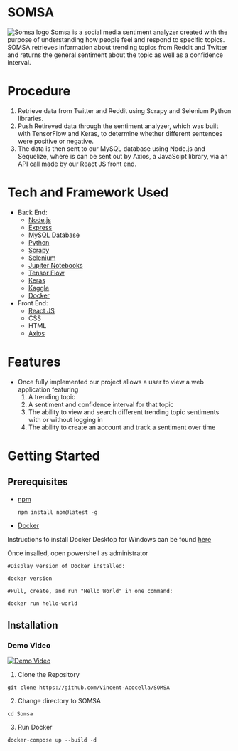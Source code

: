 # SOMSA
![Somsa logo](https://cdn.discordapp.com/attachments/733447389393977406/780950213497847869/Account.jpg)
Somsa is a social media sentiment analyzer created with the purpose of understanding how people feel and respond to specific topics. SOMSA  retrieves information about trending topics from Reddit and Twitter and returns the general sentiment about the topic as well as a confidence interval.

# Procedure
1. Retrieve data from Twitter and Reddit using Scrapy and Selenium Python libraries.
2. Push Retireved data through the sentiment analyzer, which was built with TensorFlow and Keras, to determine whether different sentences were positive or negative.
3. The data is then sent to our MySQL database using Node.js and Sequelize, where is can be sent out by Axios, a JavaScipt library, via an API call made by our React JS front end.

# Tech and Framework Used
* Back End:
  * [Node.js](https://github.com/nodejs)
  * [Express](https://github.com/expressjs/express)
  * [MySQL Database](https://github.com/mysql/mysql-server)
  * [Python](https://github.com/python)
  * [Scrapy](https://github.com/scrapy/scrapy)
  * [Selenium](https://github.com/SeleniumHQ/selenium)
  * [Jupiter Notebooks](https://github.com/jupyter/notebook)
  * [Tensor Flow](https://github.com/tensorflow/tensorflow)
  * [Keras](https://github.com/keras-team/keras)
  * [Kaggle](https://www.kaggle.com/docs/datasets)
  * [Docker](https://github.com/docker/compose)
* Front End:
  * [React JS](https://github.com/reactjs/reactjs.org)
  * CSS
  * HTML
  * [Axios](https://github.com/axios/axios)
      
# Features
* Once fully implemented our project allows a user to view a web application featuring
  1. A trending topic
  2. A sentiment and confidence interval for that topic
  3. The ability to view and search different trending topic sentiments with or without logging in
  4. The ability to create an account and track a sentiment over time
  
# Getting Started
## Prerequisites
* [npm](https://github.com/npm/cli)

  `npm install npm@latest -g`
* [Docker](https://github.com/docker/compose)

 Instructions to install Docker Desktop for Windows can be found [here](https://hub.docker.com/editions/community/docker-ce-desktop-windows)
 
 Once insalled, open powershell as administrator
 
 `#Display version of Docker installed:`
 
 `docker version`
 
 `#Pull, create, and run "Hello World" in one command:`
 
 `docker run hello-world`
 ## Installation
 ### Demo Video
 [![Demo Video](https://j.gifs.com/81Rgwg.gif)](https://www.youtube.com/watch?v=JzmBxDfEr7E&feature=youtu.be)
 1. Clone the Repository
 
 `git clone https://github.com/Vincent-Acocella/SOMSA`
 
 2. Change directory to SOMSA
 
 `cd Somsa`
 
 3. Run Docker
 
 `docker-compose up --build -d`
  
